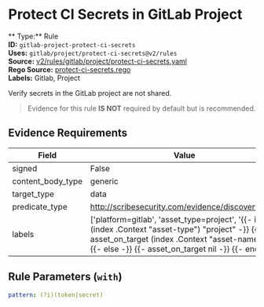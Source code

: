 # Protect CI Secrets in GitLab Project  
** Type:** Rule  
**ID:** `gitlab-project-protect-ci-secrets`  
**Uses:** `gitlab/project/protect-ci-secrets@v2/rules`  
**Source:** [v2/rules/gitlab/project/protect-ci-secrets.yaml](https://github.com/scribe-public/sample-policies/v2/rules/gitlab/project/protect-ci-secrets.yaml)  
**Rego Source:** [protect-ci-secrets.rego](https://github.com/scribe-public/sample-policies/v2/rules/gitlab/project/protect-ci-secrets.rego)  
**Labels:** Gitlab, Project  

Verify secrets in the GitLab project are not shared.

> Evidence for this rule **IS NOT** required by default but is recommended.


## Evidence Requirements  
| Field | Value |
|-------|-------|
| signed | False |
| content_body_type | generic |
| target_type | data |
| predicate_type | http://scribesecurity.com/evidence/discovery/v0.1 |
| labels | ['platform=gitlab', 'asset_type=project', '{{- if eq (index .Context "asset-type") "project" -}} {{- asset_on_target (index .Context "asset-name") -}} {{- else -}} {{- asset_on_target nil -}} {{- end -}}'] |

## Rule Parameters (`with`)  
```yaml
pattern: (?i)(token|secret)
```

